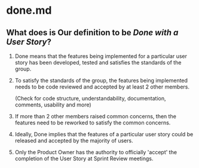# done.md

## What does is Our definition to be _Done with a User Story_?

1. Done means that the features being implemented for a particular user story has been developed, tested and satisfies the standards of the group.
2. To satisfy the standards of the group, the features being implemented needs to be code reviewed and accepted by at least 2 other members.

   (Check for code structure, understandability, documentation, comments, usability and more)
3. If more than 2 other members raised common concerns, then the features need to be reworked to satisfy the common concerns.
4. Ideally, Done implies that the features of a particular user story could be released and accepted by the majority of users.
5. Only the Product Owner has the authority to officially 'accept' the completion of the User Story at Sprint Review meetings.


